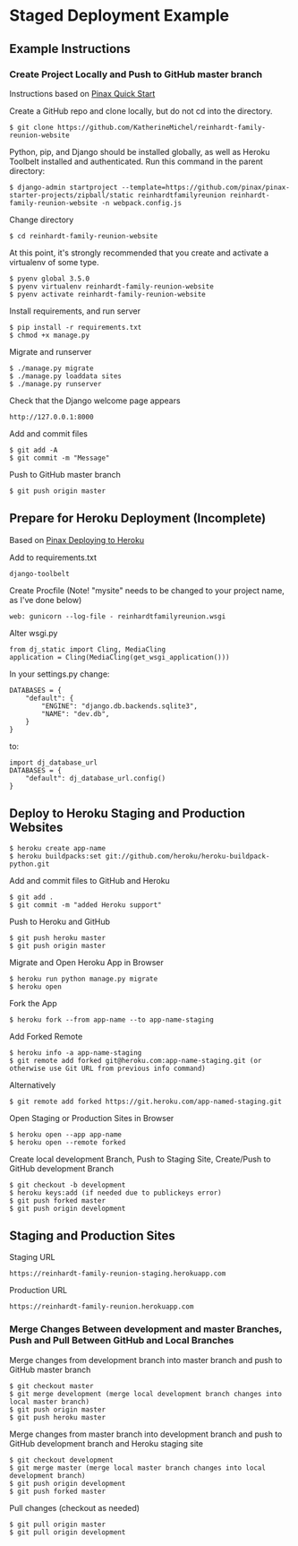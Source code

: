# Staged Deployment Example

## Example Instructions

### Create Project Locally and Push to GitHub master branch

Instructions based on [Pinax Quick Start](http://pinaxproject.com/pinax/quick_start)

Create a GitHub repo and clone locally, but do not cd into the directory. 

    $ git clone https://github.com/KatherineMichel/reinhardt-family-reunion-website

Python, pip, and Django should be installed globally, as well as Heroku Toolbelt installed and authenticated. Run this command in the parent directory:

    $ django-admin startproject --template=https://github.com/pinax/pinax-starter-projects/zipball/static reinhardtfamilyreunion reinhardt-family-reunion-website -n webpack.config.js

Change directory

    $ cd reinhardt-family-reunion-website

At this point, it's strongly recommended that you create and activate a virtualenv of some type. 

    $ pyenv global 3.5.0
    $ pyenv virtualenv reinhardt-family-reunion-website
    $ pyenv activate reinhardt-family-reunion-website

Install requirements, and run server 

    $ pip install -r requirements.txt
    $ chmod +x manage.py

Migrate and runserver

    $ ./manage.py migrate
    $ ./manage.py loaddata sites
    $ ./manage.py runserver
    
Check that the Django welcome page appears

    http://127.0.0.1:8000

Add and commit files

    $ git add -A
    $ git commit -m "Message"

Push to GitHub master branch

    $ git push origin master

## Prepare for Heroku Deployment (Incomplete)

Based on [Pinax Deploying to Heroku](http://pinaxproject.com/pinax/how-tos/deploy-to-heroku)

Add to requirements.txt

    django-toolbelt

Create Procfile (Note! "mysite" needs to be changed to your project name, as I've done below)

    web: gunicorn --log-file - reinhardtfamilyreunion.wsgi

Alter wsgi.py

    from dj_static import Cling, MediaCling
    application = Cling(MediaCling(get_wsgi_application()))


In your settings.py change:

    DATABASES = {
        "default": {
            "ENGINE": "django.db.backends.sqlite3",
            "NAME": "dev.db",
        }
    }

to:

    import dj_database_url
    DATABASES = {
        "default": dj_database_url.config()
    }

## Deploy to Heroku Staging and Production Websites

    $ heroku create app-name
    $ heroku buildpacks:set git://github.com/heroku/heroku-buildpack-python.git

Add and commit files to GitHub and Heroku

    $ git add .
    $ git commit -m "added Heroku support"

Push to Heroku and GitHub

    $ git push heroku master
    $ git push origin master

Migrate and Open Heroku App in Browser

    $ heroku run python manage.py migrate
    $ heroku open 

Fork the App

    $ heroku fork --from app-name --to app-name-staging

Add Forked Remote

    $ heroku info -a app-name-staging
    $ git remote add forked git@heroku.com:app-name-staging.git (or otherwise use Git URL from previous info command)

Alternatively 

    $ git remote add forked https://git.heroku.com/app-named-staging.git

Open Staging or Production Sites in Browser

    $ heroku open --app app-name
    $ heroku open --remote forked

Create local development Branch, Push to Staging Site, Create/Push to GitHub development Branch

    $ git checkout -b development 
    $ heroku keys:add (if needed due to publickeys error)
    $ git push forked master
    $ git push origin development

## Staging and Production Sites

Staging URL

    https://reinhardt-family-reunion-staging.herokuapp.com

Production URL

    https://reinhardt-family-reunion.herokuapp.com

### Merge Changes Between development and master Branches, Push and Pull Between GitHub and Local Branches

Merge changes from development branch into master branch and push to GitHub master branch

    $ git checkout master
    $ git merge development (merge local development branch changes into local master branch)
    $ git push origin master
    $ git push heroku master

Merge changes from master branch into development branch and push to GitHub development branch and Heroku staging site

    $ git checkout development
    $ git merge master (merge local master branch changes into local development branch)
    $ git push origin development
    $ git push forked master

Pull changes (checkout as needed)

    $ git pull origin master
    $ git pull origin development

